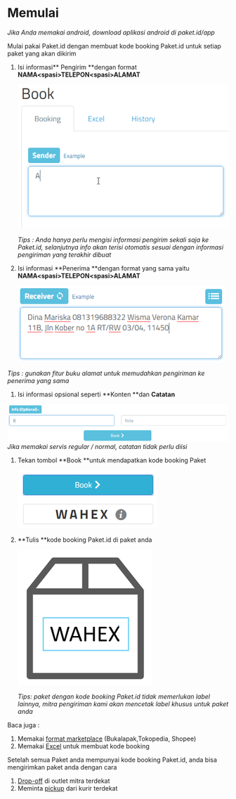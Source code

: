 # Memulai

_Jika Anda memakai android, download aplikasi android di paket.id/app_

Mulai pakai Paket.id dengan membuat kode booking Paket.id untuk setiap paket yang akan dikirim

1. Isi informasi** Pengirim **dengan format **NAMA&lt;spasi&gt;TELEPON&lt;spasi&gt;ALAMAT**

   
   ![](/assets/penerima2.gif)
   

   _Tips : Anda hanya perlu mengisi informasi pengirim sekali saja ke Paket.id, selanjutnya info akan terisi otomatis sesuai dengan informasi pengiriman yang terakhir dibuat_

2. Isi informasi **Penerima **dengan format yang sama yaitu **NAMA&lt;spasi&gt;TELEPON&lt;spasi&gt;ALAMAT**

   ![](/assets/import.png)

_Tips : gunakan fitur buku alamat untuk memudahkan pengiriman ke penerima yang sama_


1. Isi informasi opsional seperti **Konten **dan **Catatan**

![](/assets/penerima4.gif)  
   _Jika memakai servis regular / normal, catatan tidak perlu diisi_

1. Tekan tombol **Book **untuk mendapatkan kode booking Paket

   
   ![](/assets/book.png)
   

2. **Tulis **kode booking Paket.id di paket anda

   
   ![](/assets/box2.png)
  

   _Tips: paket dengan kode booking Paket.id tidak memerlukan label lainnya, mitra pengiriman kami akan mencetak label khusus untuk paket anda_

Baca juga :

1. Memakai [format marketplace](format-marketplace.md) \(Bukalapak,Tokopedia, Shopee\)
2. Memakai [Excel](excel-upload.md) untuk membuat kode booking

Setelah semua Paket anda mempunyai kode booking Paket.id, anda bisa mengirimkan paket anda dengan cara

1. [Drop-off](lokasi-vendor.md) di outlet mitra terdekat
2. Meminta [pickup](pickup.md) dari kurir terdekat